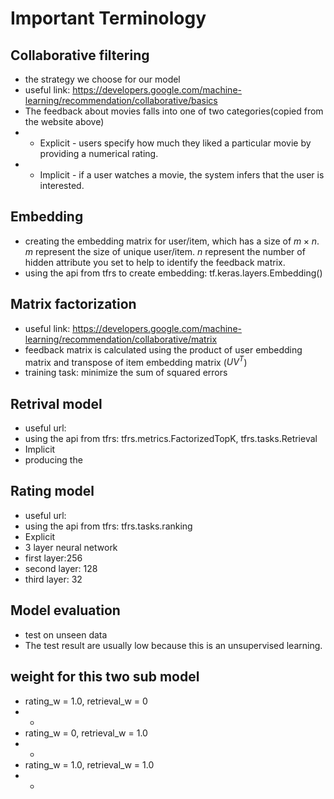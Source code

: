 # Important Terminology

## Collaborative filtering
- the strategy we choose for our model
- useful link: https://developers.google.com/machine-learning/recommendation/collaborative/basics
- The feedback about movies falls into one of two categories(copied from the website above)
- - Explicit - users specify how much they liked a particular movie by providing a numerical rating.
- - Implicit - if a user watches a movie, the system infers that the user is interested.

## Embedding
- creating the embedding matrix for user/item, which has a size of $m \times n$. $m$ represent the size of unique user/item. $n$ represent the number of hidden attribute you set to help to identify the feedback matrix.
- using the api from tfrs to create embedding: tf.keras.layers.Embedding()

## Matrix factorization
- useful link: https://developers.google.com/machine-learning/recommendation/collaborative/matrix
- feedback matrix is calculated using the product of user embedding matrix and transpose of item embedding matrix ($UV^T$)
- training task: minimize the sum of squared errors

## Retrival model
- useful url: 
- using the api from tfrs: tfrs.metrics.FactorizedTopK, tfrs.tasks.Retrieval
- Implicit
- producing the 

## Rating model
- useful url:
- using the api from tfrs: tfrs.tasks.ranking
- Explicit
- 3 layer neural network
- first layer:256
- second layer: 128
- third layer: 32

## Model evaluation
- test on unseen data
- The test result are usually low because this is an unsupervised learning.

## weight for this two sub model
- rating_w = 1.0, retrieval_w = 0
- - 
- rating_w = 0, retrieval_w = 1.0
- - 
- rating_w = 1.0, retrieval_w = 1.0
- - 
